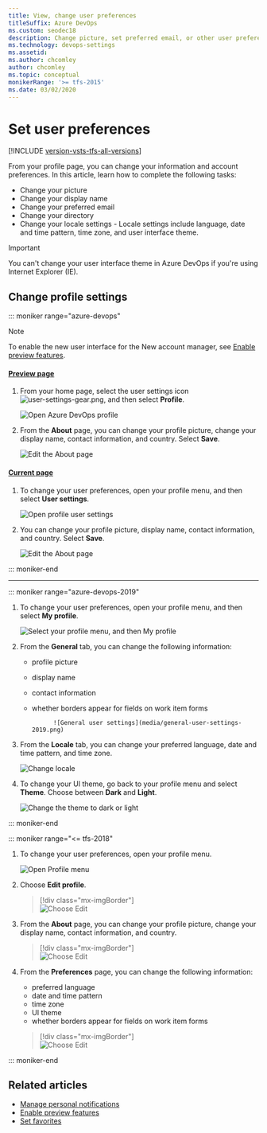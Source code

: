 ```yaml
---
title: View, change user preferences 
titleSuffix: Azure DevOps
ms.custom: seodec18
description: Change picture, set preferred email, or other user preferences from your profile defined for Azure DevOps 
ms.technology: devops-settings
ms.assetid: 
ms.author: chcomley
author: chcomley
ms.topic: conceptual
monikerRange: '>= tfs-2015'
ms.date: 03/02/2020
---
```


# Set user preferences

[!INCLUDE [version-vsts-tfs-all-versions](../../includes/version-vsts-tfs-all-versions.md)]

From your profile page, you can change your information and account preferences. In this article, learn how to complete the following tasks:

- Change your picture
- Change your display name
- Change your preferred email
- Change your directory
- Change your locale settings - Locale settings include language, date and time pattern, time zone, and user interface theme.

> [!IMPORTANT]
> You can't change your user interface theme in Azure DevOps if you're using Internet Explorer (IE).

## Change profile settings

::: moniker range="azure-devops"

> [!NOTE]  
> To enable the new user interface for the New account manager, see [Enable preview features](../../project/navigation/preview-features.md).

#### [Preview page](#tab/preview-page)

1.  From your home page, select the user settings icon ![user-settings-gear.png](../../media/icons/user-settings-gear.png), and then select **Profile**.

    ![Open Azure DevOps profile](../../media/open-user-settings-profile-preview.png)

2.  From the **About** page, you can change your profile picture, change your display name, contact information, and country. Select **Save**.

    ![Edit the About page](media/edit-about-page-preview.png)

#### [Current page](#tab/current-page)

1.  To change your user preferences, open your profile menu, and then select **User settings**.

    ![Open profile user settings](media/open-profile-user-settings.png)

2.  You can change your profile picture, display name, contact information, and country. Select **Save**.

    ![Edit the About page](media/edit-about-page.png)

::: moniker-end

---

::: moniker range="azure-devops-2019"

1.  To change your user preferences, open your profile menu, and then select **My profile**.

    ![Select your profile menu, and then My profile](media/select-profile-my-profile-2019.png)

2.  From the **General** tab, you can change the following information:

    - profile picture
    - display name
    - contact information
    - whether borders appear for fields on work item forms

      ```
      		![General user settings](media/general-user-settings-2019.png)
      ```

3.  From the **Locale** tab, you can change your preferred language, date and time pattern, and time zone.

    ![Change locale](media/locale-user-settings-2019.png)

4.  To change your UI theme, go back to your profile menu and select **Theme**. Choose between **Dark** and **Light**.

    ![Change the theme to dark or light](media/change-theme-2019.png)

::: moniker-end

::: moniker range="<= tfs-2018"

1.  To change your user preferences, open your profile menu.

    ![Open Profile menu](../../media/settings/open-profile-tfs-2017.png)

2.  Choose **Edit profile**.

    > [!div class="mx-imgBorder"]  
    > ![Choose Edit ](../../media/settings/profile-jamal-h.png)

3.  From the **About** page, you can change your profile picture, change your display name, contact information, and country.

    > [!div class="mx-imgBorder"]  
    > ![Choose Edit ](../../media/settings/edit-profile-about-dialog.png)

4.  From the **Preferences** page, you can change the following information:

    - preferred language
    - date and time pattern
    - time zone
    - UI theme
    - whether borders appear for fields on work item forms

    > [!div class="mx-imgBorder"]  
    > ![Choose Edit ](../../media/settings/edit-profile-preferences-dialog.png)

::: moniker-end

## Related articles

- [Manage personal notifications](../../notifications/howto-manage-personal-notifications.md)
- [Enable preview features](../../project/navigation/preview-features.md)
- [Set favorites](../../notifications/howto-manage-personal-notifications.md)

<!---
<table width="80%">
<tbody valign="top">
<tr>
<th width="35%">Area</th>
<th width="65%">Task</th>
</tr>
<tr>
<td>Security</td>
<td>
<ul>
<li><a href="../../accounts/use-personal-access-tokens-to-authenticate.md" data-raw-source="[Personal access tokens](../../accounts/use-personal-access-tokens-to-authenticate.md)">Personal access tokens</a></li>
<li><a href="../../repos/git/auth-overview.md#alternate-credentials" data-raw-source="[Alternate authentication credentials](../../repos/git/auth-overview.md#alternate-credentials)">Alternate authentication credentials</a></li>
<li><a href="../../integrate/get-started/authentication/oauth.md" data-raw-source="[OAuth authorizations](../../integrate/get-started/authentication/oauth.md)">OAuth authorizations</a></li>
<li><a href="../../repos/git/use-ssh-keys-to-authenticate.md" data-raw-source="[SSH public keys](../../repos/git/use-ssh-keys-to-authenticate.md)">SSH public keys</a></li>
 <li><a href="manage-authorizations.md" data-raw-source="[Manage authorizations](manage-authorizations.md)">Manage authorizations</a></li>
</ul>
</td>
</tr>
<tr>
<td>Other</td>
<td>
<ul>
<li><a href="../../notifications/howto-manage-personal-notifications.md" data-raw-source="[Manage personal notifications](../../notifications/howto-manage-personal-notifications.md)">Manage personal notifications</a></li>
<li><a href="../../integrate/concepts/rate-limits.md" data-raw-source="[Usage](../../integrate/concepts/rate-limits.md)">Usage</a></li>
<li><a href="../../project/navigation/preview-features.md" data-raw-source="[Enable preview features](../../project/navigation/preview-features.md)">Enable preview features</a></li>
<li><a href="../../project/navigation/set-favorites.md" data-raw-source="[Set favorites](../../notifications/howto-manage-personal-notifications.md)">Set favorites</a></li>
</ul>
</td>
</tr>
</tbody>
</table>
-->
